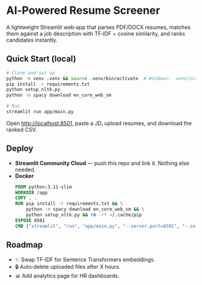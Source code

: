 # AI‑Powered Resume Screener

A lightweight Streamlit web‑app that parses PDF/DOCX resumes, matches them against a job description with TF‑IDF + cosine similarity, and ranks candidates instantly.

## Quick Start (local)

```bash
# Clone and set up
python -m venv .venv && source .venv/bin/activate  # Windows: .venv\Scripts\activate
pip install -r requirements.txt
python setup_nltk.py
python -m spacy download en_core_web_sm

# Run
streamlit run app/main.py
```

Open <http://localhost:8501>, paste a JD, upload resumes, and download the ranked CSV.

## Deploy

* **Streamlit Community Cloud** — push this repo and link it. Nothing else needed.
* **Docker**
  ```Dockerfile
  FROM python:3.11-slim
  WORKDIR /app
  COPY . .
  RUN pip install -r requirements.txt && \
      python -m spacy download en_core_web_sm && \
      python setup_nltk.py && rm -rf ~/.cache/pip
  EXPOSE 8501
  CMD ["streamlit", "run", "app/main.py", "--server.port=8501", "--server.address=0.0.0.0"]
  ```

## Roadmap

- ✨ Swap TF‑IDF for Sentence Transformers embeddings.
- 🔒 Auto‑delete uploaded files after X hours.
- 📊 Add analytics page for HR dashboards.
